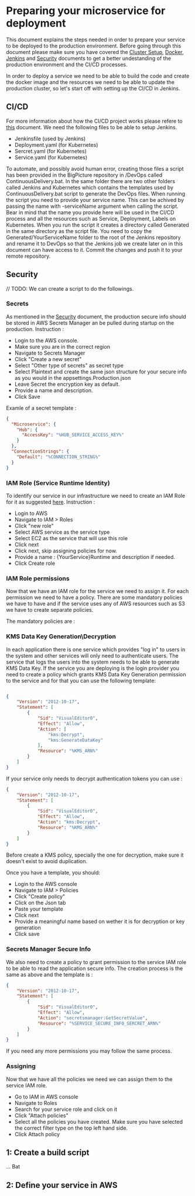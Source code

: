 # Preparing your microservice for deployment

This document explains the steps needed in order to prepare your service to be deployed to the production environment. Before going through this document please make sure you have covered the [Cluster Setup](https://github.com/Geeksltd/Olive/blob/master/docs/Microservices/DevOps/Cluster-setup.md), [Docker](https://github.com/Geeksltd/Olive/blob/master/docs/Microservices/DevOps/Docker.md), [Jenkins](https://github.com/Geeksltd/Olive/blob/master/docs/Microservices/DevOps/Jenkins.md) and [Security](https://github.com/Geeksltd/Olive/blob/master/docs/Microservices/DevOps/Security.md) documents to get a better undestanding of the production environment and the CI/CD processes.

In order to deploy a service we need to be able to build the code and create the docker image and the resources we need to be able to update the production cluster, so let's start off with setting up the CI/CD in Jenkins.

## CI/CD
For more information about how the CI/CD project works please refere to [this](https://github.com/Geeksltd/Olive/blob/master/docs/Microservices/DevOps/Jenkins.md) document. 
We need the following files to be able to setup Jenkins. 
* Jenkinsfile (used by Jenkins)
* Deployment.yaml (for Kubernetes)
* Sercret.yaml (for Kubernetes)
* Service.yaml (for Kubernetes)

To automate, and possibly avoid human error, creating those files a script has been provided in the BigPicture repository in /DevOps called ContinuousDelivery.bat. In the same folder there are two other folders called Jenkins and Kubernetes which contains the templates used by ContinuousDelivery.bat script to generate the DevOps files. When running the script you need to provide your service name. This can be achived by passing the name with -serviceName argument when calling the script. Bear in mind that the name you provide here will be used in the CI/CD process and all the resources such as Service, Deployment, Labels on Kubernetes. 
When you run the script it creates a directory called Generated in the same directory as the script file. You need to copy the Generated/YourServiceName folder to the root of the Jenkins repository and rename it to DevOps so that the Jenkins job we create later on in this document can have access to it. Commit the changes and push it to your remote repository.

## Security 
// TODO: We can create a script to do the followings.

### Secrets
As mentioned in the [Security](https://github.com/Geeksltd/Olive/blob/master/docs/Microservices/DevOps/Security.md) document, the production secure info should be stored in AWS Secrets Manager an be pulled during startup on the production. 
Instruction :
* Login to the AWS console. 
* Make sure you are in the correct region
* Navigate to Secrets Manager
* Click "Create a new secret"
* Select "Other type of secrets" as secret type
* Select Plaintext and create the same json structure for your secure info as you would in the appsettings.Production.json
* Leave Secret the encryption key as default.
* Provide a name and description. 
* Click Save

Examle of a secret template :
```json
{
  "Microservice": {
    "Hub": {
      "AccessKey": "%HUB_SERVICE_ACCESS_KEY%"
    }
  },
  "ConnectionStrings": {
    "Default": "%CONNECTION_STRING%"
  }
}

```

### IAM Role (Service Runtime Identity)
To identify our service in our infrastructure we need to create an IAM Role for it as suggested [here](https://github.com/Geeksltd/Olive/blob/master/docs/Microservices/DevOps/Security.md). 
Instruction :
* Login to AWS
* Navigate to IAM > Roles
* Click "new role"
* Select AWS service as the service type
* Select EC2 as the service that will use this role
* Click next
* Click next, skip assigning policies for now.
* Provide a name : {YourService}Runtime and description if needed.
* Click Create role

### IAM Role permissions
Now that we have an IAM role for the service we need to assign it. For each permission we need to have a policy. There are some mandatory policies we have to have and if the service uses any of AWS resources such as S3 we have to create separate policies.

The mandatory policies are :

### KMS Data Key Generation\Decryption 
In each application there is one service which provides "log in" to users in the system and other services will only need to authenticate users. The service that logs the users into the system needs to be able to generate KMS Data Key. If the service you are deploying is the login provider you need to create a policy which grants KMS Data Key Generation permission to the service and for that you can use the following template:

```json

{
    "Version": "2012-10-17",
    "Statement": [
        {
            "Sid": "VisualEditor0",
            "Effect": "Allow",
            "Action": [
                "kms:Decrypt",
                "kms:GenerateDataKey"
            ],
            "Resource": "%KMS_ARN%"
        }
    ]
}

```

If your service only needs to decrypt authentication tokens you can use :

```json
{
    "Version": "2012-10-17",
    "Statement": [
        {
            "Sid": "VisualEditor0",
            "Effect": "Allow",
            "Action": "kms:Decrypt",
            "Resource": "%KMS_ARN%"
        }
    ]
}
```

Before create a KMS policy, specially the one for decryption, make sure it doesn't exist to avoid duplication.

Once you have a template, you should:
* Login to the AWS console
* Navigate to IAM > Policies
* Click "Create policy"
* Click on the Json tab
* Paste your template
* Click next
* Provide a meaningful name based on wether it is for decryption or key generation
* Click save

### Secrets Manager Secure Info
We also need to create a policy to grant permission to the service IAM role to be able to read the application secure info. The creation process is the same as above and the template is :

```json
{
    "Version": "2012-10-17",
    "Statement": [
        {
            "Sid": "VisualEditor0",
            "Effect": "Allow",
            "Action": "secretsmanager:GetSecretValue",
            "Resource": "%SERVICE_SECURE_INFO_SERCRET_ARN%"
        }
    ]
}

```


If you need any more permissions you may follow the same process.

### Assigning
Now that we have all the policies we need we can assign them to the service IAM role.

* Go to IAM in AWS console
* Navigate to Roles
* Search for your service role and click on it
* Click "Attach policies"
* Select all the policies you have created. Make sure you have selected the correct filter type on the top left hand side.
* Click Attach policy




## 1: Create a build script

...
Bat


## 2: Define your service in AWS

